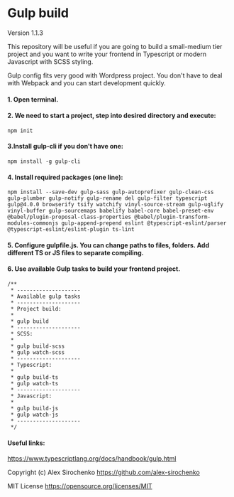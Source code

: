 # Gulp build

Version 1.1.3

This repository will be useful if you are going to build a small-medium tier project and you want to write your frontend in Typescript or modern Javascript with SCSS styling.

Gulp config fits very good with Wordpress project. You don't have to deal with Webpack and you can start development quickly.

#### 1. Open terminal.

#### 2. We need to start a project, step into desired directory and execute:
```
npm init
```

#### 3.Install gulp-cli if you don't have one:
```
npm install -g gulp-cli
```
#### 4. Install required packages (one line):
```
npm install --save-dev gulp-sass gulp-autoprefixer gulp-clean-css gulp-plumber gulp-notify gulp-rename del gulp-filter typescript gulp@4.0.0 browserify tsify watchify vinyl-source-stream gulp-uglify vinyl-buffer gulp-sourcemaps babelify babel-core babel-preset-env @babel/plugin-proposal-class-properties @babel/plugin-transform-modules-commonjs gulp-append-prepend eslint @typescript-eslint/parser @typescript-eslint/eslint-plugin ts-lint
```

#### 5. Configure gulpfile.js. You can change paths to files, folders. Add different TS or JS files to separate compiling.

#### 6. Use available Gulp tasks to build your frontend project.
```
/**
 * --------------------
 * Available gulp tasks
 * --------------------
 * Project build:
 *
 * gulp build
 * --------------------
 * SCSS:
 *
 * gulp build-scss
 * gulp watch-scss
 * --------------------
 * Typescript:
 *
 * gulp build-ts
 * gulp watch-ts
 * --------------------
 * Javascript:
 *
 * gulp build-js
 * gulp watch-js
 * --------------------
 */
 ```

#### Useful links:
https://www.typescriptlang.org/docs/handbook/gulp.html

Copyright (c) Alex Sirochenko https://github.com/alex-sirochenko

MIT License https://opensource.org/licenses/MIT